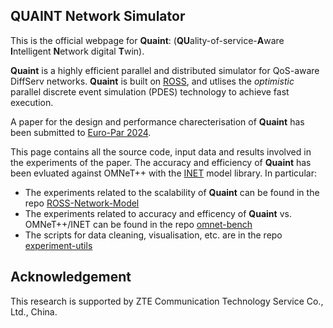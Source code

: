 ## QUAINT Network Simulator


This is the official webpage for **Quaint**: (**QU**ality-of-service-**A**ware **I**ntelligent **N**etwork digital **T**win).

**Quaint** is a highly efficient parallel and distributed simulator for QoS-aware DiffServ networks. 
**Quaint** is built on [ROSS](https://ross-org.github.io/), and utlises the _optimistic_ parallel discrete event simulation (PDES) technology to achieve fast execution.

A paper for the design and performance charecterisation of **Quaint** has been submitted to [Euro-Par 2024](https://2024.euro-par.org/).

This page contains all the source code, input data and results involved in the experiments of the paper. 
The accuracy and efficiency of **Quaint** has been evluated against OMNeT++ with the [INET](https://inet.omnetpp.org/) model library.
In particular:
- The experiments related to the scalability of **Quaint** can be found in the repo [ROSS-Network-Model](https://github.com/network-digital-twin/ROSS-Network-Model)
- The experiments related to accuracy and efficency of **Quaint** vs. OMNeT++/INET can be found in the repo [omnet-bench](https://github.com/network-digital-twin/omnet-bench)
- The scripts for data cleaning, visualisation, etc. are in the repo [experiment-utils](https://github.com/network-digital-twin/experiment-utils)



## Acknowledgement
This research is supported by ZTE Communication Technology Service Co., Ltd., China.
